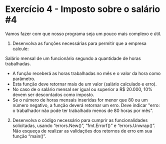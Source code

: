 # Exercício 4 - Imposto sobre o salário #4

Vamos fazer com que nosso programa seja um pouco mais complexo e útil.

1. Desenvolva as funções necessárias para permitir que a empresa calcule:

Salário mensal de um funcionário segundo a quantidade de horas trabalhadas.

- A função receberá as horas trabalhadas no mês e o valor da hora como
parâmetro.
- Esta função deve retornar mais de um valor (salário calculado e erro).
- No caso de o salário mensal ser igual ou superior a R$ 20.000, 10% devem ser
descontados como imposto.
- Se o número de horas mensais inseridas for menor que 80 ou um número
negativo, a função deverá retornar um erro. Deve indicar "erro: o trabalhador
não pode ter trabalhado menos de 80 horas por mês".

2. Desenvolva o código necessário para cumprir as funcionalidades solicitadas,
usando “errors.New()”, “fmt.Errorf()” e “errors.Unwrap()”. Não esqueça de
realizar as validações dos retornos de erro em sua função “main()”.